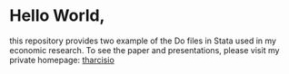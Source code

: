 # Hello World,
this repository provides two example of the Do files in Stata used in my economic research.
To see the paper and presentations, please visit my private homepage: [tharcisio](https://tharcisio-leone.com/)

